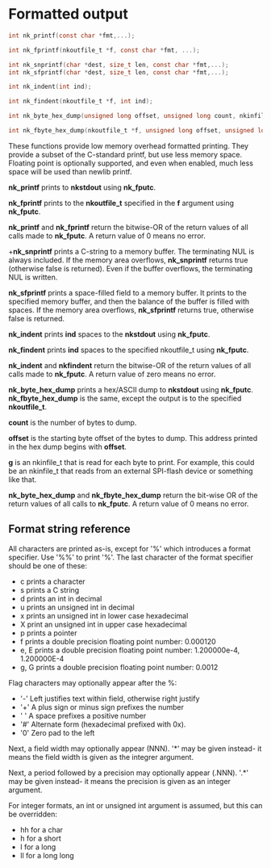 # Formatted output

```c
int nk_printf(const char *fmt,...);

int nk_fprintf(nkoutfile_t *f, const char *fmt, ...);

int nk_snprintf(char *dest, size_t len, const char *fmt,...);
int nk_sfprintf(char *dest, size_t len, const char *fmt,...);

int nk_indent(int ind);

int nk_findent(nkoutfile_t *f, int ind);

int nk_byte_hex_dump(unsigned long offset, unsigned long count, nkinfile_t *g);

int nk_fbyte_hex_dump(nkoutfile_t *f, unsigned long offset, unsigned long count, nkinfile_t *g);

```

These functions provide low memory overhead formatted printing.  They
provide a subset of the C-standard printf, but use less memory space. 
Floating point is optionally supported, and even when enabled, much less
space will be used than newlib printf.

__nk_printf__ prints to __nkstdout__ using __nk_fputc__.

__nk_fprintf__ prints to the __nkoutfile_t__ specified in the __f__
argument using __nk_fputc__.

__nk_printf__ and __nk_fprintf__ return the bitwise-OR of the return values
of all calls made to __nk_fputc__.  A return value of 0 means no error.

+__nk_snprintf__ prints a C-string to a memory buffer.  The terminating NUL
is always included.  If the memory area overflows, __nk_snprintf__ returns
true (otherwise false is returned).  Even if the buffer overflows, the
terminating NUL is written.

__nk_sfprintf__ prints a space-filled field to a memory buffer.  It prints
to the specified memory buffer, and then the balance of the buffer is filled
with spaces.  If the memory area overflows, __nk_sfprintf__ returns true,
otherwise false is returned.

__nk_indent__ prints __ind__ spaces to the __nkstdout__ using __nk_fputc__.

__nk_findent__ prints __ind__ spaces to the specified nkoutfile_t using
__nk_fputc__.

__nk_indent__ and __nkfindent__ return the bitwise-OR of the return values
of all calls made to __nk_fputc__.  A return value of zero means no error.

__nk_byte_hex_dump__ prints a hex/ASCII dump to __nkstdout__ using
__nk_fputc__.  __nk_fbyte_hex_dump__ is the same, except the output is to
the specified __nkoutfile_t__.

__count__ is the number of bytes to dump.

__offset__ is the starting byte offset of the bytes to dump.  This address
printed in the hex dump begins with __offset__.

__g__ is an nkinfile_t that is read for each byte to print.  For example,
this could be an nkinfile_t that reads from an external SPI-flash device or
something like that.

__nk_byte_hex_dump__ and __nk_fbyte_hex_dump__ return the bit-wise OR of the
return values of all calls to __nk_fputc__.  A return value of 0 means no
error.

## Format string reference

All characters are printed as-is, except for '%' which introduces a format
specifier.  Use '%%' to print '%'.  The last character of the format
specifier should be one of these:

* c prints a character
* s prints a C string
* d prints an int in decimal
* u prints an unsigned int in decimal
* x prints an unsigned int in lower case hexadecimal
* X print an unsigned int in upper case hexadecimal
* p prints a pointer
* f prints a double precision floating point number: 0.000120
* e, E prints a double precision floating point number: 1.200000e-4, 1.200000E-4
* g, G prints a double precision floating point number: 0.0012

Flag characters may optionally appear after the %:

* '-' Left justifies text within field, otherwise right justify
* '+' A plus sign or minus sign prefixes the number
* ' ' A space prefixes a positive number
* '#' Alternate form (hexadecimal prefixed with 0x).
* '0' Zero pad to the left

Next, a field width may optionally appear (NNN).  '*' may be given instead-
it means the field width is given as the integrer argument.

Next, a period followed by a precision may optionally appear (.NNN).  '.*'
may be given instead- it means the precision is given as an integer
argument.

For integer formats, an int or unsigned int argument is assumed, but this
can be overridden:

* hh for a char
* h for a short
* l for a long
* ll for a long long
 